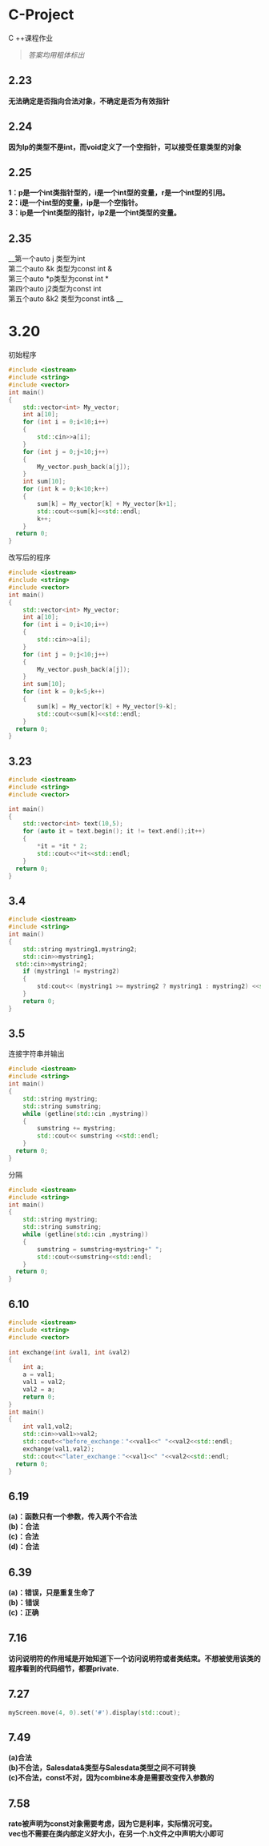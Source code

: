 # C-Project
C ++课程作业
>*答案均用粗体标出*

## 2.23
**无法确定是否指向合法对象，不确定是否为有效指针**

## 2.24
**因为lp的类型不是int，而void定义了一个空指针，可以接受任意类型的对象**

## 2.25
**1：p是一个int类指针型的，i是一个int型的变量，r是一个int型的引用。    
  2：i是一个int型的变量，ip是一个空指针。    
  3：ip是一个int类型的指针，ip2是一个int类型的变量。** 
     
## 2.35
__第一个auto  j  类型为int    
  第二个auto  &k 类型为const int &    
  第三个auto *p类型为const int *    
  第四个auto j2类型为const int    
  第五个auto &k2 类型为const int& __
     
# 3.20  
初始程序
``` c++
#include <iostream>
#include <string>
#include <vector>
int main()
{	
	std::vector<int> My_vector;
	int a[10];
	for (int i = 0;i<10;i++)
	{
		std::cin>>a[i];
	}
	for (int j = 0;j<10;j++)
	{
		My_vector.push_back(a[j]);
	}
	int sum[10];
	for (int k = 0;k<10;k++)
	{
		sum[k] = My_vector[k] + My_vector[k+1];
		std::cout<<sum[k]<<std::endl;
		k++;
	}
  return 0;
} 
```
改写后的程序
``` c++
#include <iostream>
#include <string>
#include <vector>
int main()
{	
	std::vector<int> My_vector;
	int a[10];
	for (int i = 0;i<10;i++)
	{
		std::cin>>a[i];
	}
	for (int j = 0;j<10;j++)
	{
		My_vector.push_back(a[j]);
	}
	int sum[10];
	for (int k = 0;k<5;k++)
	{
		sum[k] = My_vector[k] + My_vector[9-k];
		std::cout<<sum[k]<<std::endl;
	}
  return 0;
} 
```

## 3.23
``` c++
#include <iostream>
#include <string>
#include <vector>

int main()
{	
	std::vector<int> text(10,5);
	for (auto it = text.begin(); it != text.end();it++) 
	{
		*it = *it * 2;
		std::cout<<*it<<std::endl;	
	}
  return 0;
} 
```

## 3.4
``` c++
#include <iostream>
#include <string>
int main()
{	
	std::string mystring1,mystring2;
	std::cin>>mystring1;
  std::cin>>mystring2;
	if (mystring1 != mystring2)
	{
		std:cout<< (mystring1 >= mystring2 ? mystring1 : mystring2) <<std::endl;
	}
	return 0;
}
```

## 3.5
连接字符串并输出
``` c++
#include <iostream>
#include <string>
int main()
{	
	std::string mystring;
	std::string sumstring;
	while (getline(std::cin ,mystring))
	{
		sumstring += mystring;
		std::cout<< sumstring <<std::endl;
	}
  return 0;
}	
```
分隔
``` c++
#include <iostream>
#include <string>
int main()
{	
	std::string mystring;
	std::string sumstring;
	while (getline(std::cin ,mystring))
	{
		sumstring = sumstring+mystring+" ";
		std::cout<<sumstring<<std::endl;
	}
  return 0;
}
```

## 6.10
``` c++
#include <iostream>
#include <string>
#include <vector>
 
int exchange(int &val1, int &val2)
{
	int a;
	a = val1;
	val1 = val2;
	val2 = a;
	return 0;
}
int main()
{	
	int val1,val2;
	std::cin>>val1>>val2;
	std::cout<<"before_exchange："<<val1<<" "<<val2<<std::endl;
	exchange(val1,val2);
	std::cout<<"later_exchange："<<val1<<" "<<val2<<std::endl;
  return 0;
}
```

## 6.19
**(a)：函数只有一个参数，传入两个不合法    
  (b)：合法    
  (c)：合法    
  (d)：合法**  
     
## 6.39
**(a)：错误，只是重复生命了    
  (b)：错误    
  (c)：正确** 
     
## 7.16
**访问说明符的作用域是开始知道下一个访问说明符或者类结束。不想被使用该类的程序看到的代码细节，都要private.**

## 7.27
``` c++
myScreen.move(4, 0).set('#').display(std::cout);
```
## 7.49
**(a)合法    
  (b)不合法，Salesdata&类型与Salesdata类型之间不可转换    
  (c)不合法，const不对，因为combine本身是需要改变传入参数的**

## 7.58
**rate被声明为const对象需要考虑，因为它是利率，实际情况可变。    
  vec也不需要在类内部定义好大小，在另一个.h文件之中声明大小即可**
